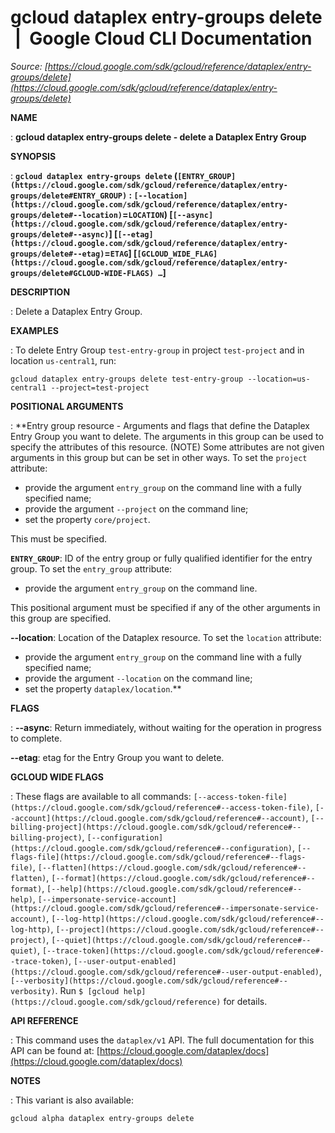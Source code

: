# gcloud dataplex entry-groups delete  |  Google Cloud CLI Documentation

*Source: [https://cloud.google.com/sdk/gcloud/reference/dataplex/entry-groups/delete](https://cloud.google.com/sdk/gcloud/reference/dataplex/entry-groups/delete)*

**NAME**

: **gcloud dataplex entry-groups delete - delete a Dataplex Entry Group**

**SYNOPSIS**

: **`gcloud dataplex entry-groups delete` (`[ENTRY_GROUP](https://cloud.google.com/sdk/gcloud/reference/dataplex/entry-groups/delete#ENTRY_GROUP)` : `[--location](https://cloud.google.com/sdk/gcloud/reference/dataplex/entry-groups/delete#--location)`=`LOCATION`) [`[--async](https://cloud.google.com/sdk/gcloud/reference/dataplex/entry-groups/delete#--async)`] [`[--etag](https://cloud.google.com/sdk/gcloud/reference/dataplex/entry-groups/delete#--etag)`=`ETAG`] [`[GCLOUD_WIDE_FLAG](https://cloud.google.com/sdk/gcloud/reference/dataplex/entry-groups/delete#GCLOUD-WIDE-FLAGS) …`]**

**DESCRIPTION**

: Delete a Dataplex Entry Group.

**EXAMPLES**

: To delete Entry Group `test-entry-group` in project
`test-project` and in location `us-central1`, run:

```
gcloud dataplex entry-groups delete test-entry-group --location=us-central1 --project=test-project
```

**POSITIONAL ARGUMENTS**

: **Entry group resource - Arguments and flags that define the Dataplex Entry Group
you want to delete. The arguments in this group can be used to specify the
attributes of this resource. (NOTE) Some attributes are not given arguments in
this group but can be set in other ways.
To set the `project` attribute:

- provide the argument `entry_group` on the command line with a fully
specified name;
- provide the argument `--project` on the command line;
- set the property `core/project`.

This must be specified.

**`ENTRY_GROUP`**:
ID of the entry group or fully qualified identifier for the entry group.
To set the `entry_group` attribute:

- provide the argument `entry_group` on the command line.

This positional argument must be specified if any of the other arguments in this
group are specified.

**--location**:
Location of the Dataplex resource.
To set the `location` attribute:

- provide the argument `entry_group` on the command line with a fully
specified name;
- provide the argument `--location` on the command line;
- set the property `dataplex/location`.**

**FLAGS**

: **--async**:
Return immediately, without waiting for the operation in progress to complete.

**--etag**:
etag for the Entry Group you want to delete.

**GCLOUD WIDE FLAGS**

: These flags are available to all commands: `[--access-token-file](https://cloud.google.com/sdk/gcloud/reference#--access-token-file)`,
`[--account](https://cloud.google.com/sdk/gcloud/reference#--account)`, `[--billing-project](https://cloud.google.com/sdk/gcloud/reference#--billing-project)`,
`[--configuration](https://cloud.google.com/sdk/gcloud/reference#--configuration)`,
`[--flags-file](https://cloud.google.com/sdk/gcloud/reference#--flags-file)`,
`[--flatten](https://cloud.google.com/sdk/gcloud/reference#--flatten)`, `[--format](https://cloud.google.com/sdk/gcloud/reference#--format)`, `[--help](https://cloud.google.com/sdk/gcloud/reference#--help)`, `[--impersonate-service-account](https://cloud.google.com/sdk/gcloud/reference#--impersonate-service-account)`,
`[--log-http](https://cloud.google.com/sdk/gcloud/reference#--log-http)`,
`[--project](https://cloud.google.com/sdk/gcloud/reference#--project)`, `[--quiet](https://cloud.google.com/sdk/gcloud/reference#--quiet)`, `[--trace-token](https://cloud.google.com/sdk/gcloud/reference#--trace-token)`, `[--user-output-enabled](https://cloud.google.com/sdk/gcloud/reference#--user-output-enabled)`,
`[--verbosity](https://cloud.google.com/sdk/gcloud/reference#--verbosity)`.
Run `$ [gcloud help](https://cloud.google.com/sdk/gcloud/reference)` for details.

**API REFERENCE**

: This command uses the `dataplex/v1` API. The full documentation for
this API can be found at: [https://cloud.google.com/dataplex/docs](https://cloud.google.com/dataplex/docs)

**NOTES**

: This variant is also available:

```
gcloud alpha dataplex entry-groups delete
```